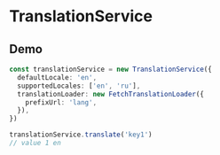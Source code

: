 # TranslationService <Badge text="experimental" type="warning"/>

## Demo

```ts
const translationService = new TranslationService({
  defaultLocale: 'en',
  supportedLocales: ['en', 'ru'],
  translationLoader: new FetchTranslationLoader({
    prefixUrl: 'lang',
  }),
})

translationService.translate('key1')
// value 1 en
```

<script setup>
import TranslationDemo from './components/TranslationDemo.vue'
</script>

<TranslationDemo/>
